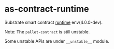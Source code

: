 # as-contract-runtime

Substrate smart contract [runtime](https://github.com/paritytech/substrate/blob/master/frame/contracts/src/wasm/runtime.rs#L746) env(4.0.0-dev).

Note: The `pallet-contract` is still unstable.

Some unstable APIs are under `__unstable__` module.
